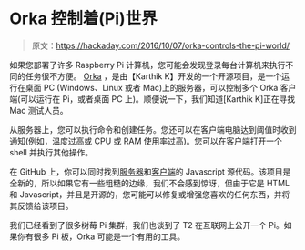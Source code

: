# Orka 控制着(Pi)世界

> 原文：<https://hackaday.com/2016/10/07/orka-controls-the-pi-world/>

如果您部署了许多 Raspberry Pi 计算机，您可能会发现登录每台计算机来执行不同的任务很不方便。 [Orka](https://haikarthikssk.github.io/Orka-Server/) ，是由【Karthik K】开发的一个开源项目，是一个运行在桌面 PC (Windows、Linux 或者 Mac)上的服务器，可以控制多个 Orka 客户端(可以运行在 Pi，或者桌面 PC 上)。顺便说一下，我们知道[Karthik K]正在寻找 Mac 测试人员。

从服务器上，您可以执行命令和创建任务。您还可以在客户端电脑达到阈值时收到通知(例如，温度过高或 CPU 或 RAM 使用率过高)。您可以在客户端打开一个 shell 并执行其他操作。

在 GitHub 上，你可以同时找到[服务器](https://github.com/haikarthikssk/Orka-Server)和[客户端](https://github.com/haikarthikssk/Orka-Client)的 Javascript 源代码。该项目是全新的，所以如果它有一些粗糙的边缘，我们不会感到惊讶，但由于它是 HTML 和 Javascript，并且是开源的，您可能可以修复或增强您喜欢的任何东西，并将其反馈给该项目。

我们已经看到了很多树莓 Pi 集群，我们也谈到了 T2 在互联网上公开一个 Pi。如果你有很多 Pi 板，Orka 可能是一个有用的工具。